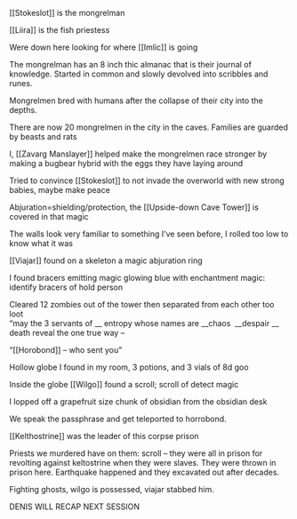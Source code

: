 [[Stokeslot]] is the mongrelman

[[Liira]] is the fish priestess

Were down here looking for where [[Imlic]] is going

The mongrelman has an 8 inch thic almanac that is their journal of knowledge. Started in common and slowly devolved into scribbles and runes.

Mongrelmen bred with humans after the collapse of their city into the depths.

There are now 20 mongrelmen in the city in the caves. Families are guarded by beasts and rats

I, [[Zavarg Manslayer]] helped make the mongrelmen race stronger by making a bugbear hybrid with the eggs they have laying around

Tried to convince [[Stokeslot]] to not invade the overworld with new strong babies, maybe make peace

Abjuration=shielding/protection, the [[Upside-down Cave Tower]] is covered in that magic

The walls look very familiar to something I’ve seen before, I rolled too low to know what it was

[[Viajar]] found on a skeleton a magic abjuration ring

I found bracers emitting magic glowing blue with enchantment magic: identify bracers of hold person

Cleared 12 zombies out of the tower then separated from each other too loot  
“may the 3 servants of __ entropy whose names are __chaos  __despair __ death reveal the one true way –

“[[Horobond]] – who sent you”

Hollow globe I found in my room, 3 potions, and 3 vials of 8d goo

Inside the globe [[Wilgo]] found a scroll; scroll of detect magic

I lopped off a grapefruit size chunk of obsidian from the obsidian desk

We speak the passphrase and get teleported to horrobond.

[[Kelthostrine]] was the leader of this corpse prison

Priests we murdered have on them: scroll – they were all in prison for revolting against keltostrine when they were slaves. They were thrown in prison here. Earthquake happened and they excavated out after decades.

Fighting ghosts, wilgo is possessed, viajar stabbed him.

DENIS WILL RECAP NEXT SESSION